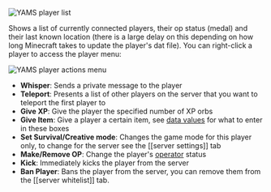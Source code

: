 ![YAMS player list](http://yams.in/assets/images/docs/player-list.png)

Shows a list of currently connected players, their op status (medal) and their last known location (there is a large delay on this depending on how long Minecraft takes to update the player's dat file).  You can right-click a player to access the player menu:

![YAMS player actions menu](http://yams.in/assets/images/docs/right-click-menu.png)

  * **Whisper**: Sends a private message to the player
  * **Teleport**: Presents a list of other players on the server that you want to teleport the first player to
  * **Give XP**: Give the player the specified number of XP orbs
  * **Give Item**: Give a player a certain item, see [data values](http://www.minecraftwiki.net/wiki/Data_Values) for what to enter in these boxes
  * **Set Survival/Creative mode**: Changes the game mode for this player only, to change for the server see the [[server settings]] tab
  * **Make/Remove OP**: Change the player's [operator](http://www.minecraftwiki.net/wiki/Op) status
  * **Kick**: Immediately kicks the player from the server
  * **Ban Player**: Bans the player from the server, you can remove them from the [[server whitelist]] tab.
